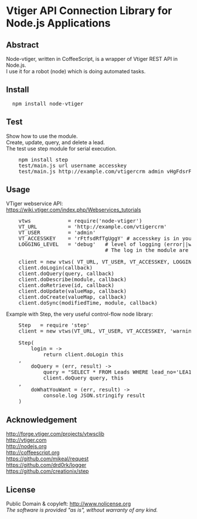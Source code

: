 # Vtiger API Connection Library for Node.js Applications

## Abstract

Node-vtiger, written in CoffeeScript, is a wrapper of Vtiger REST API in Node.js.<br />
I use it for a robot (node) which is doing automated tasks.

## Install

<pre>
  npm install node-vtiger
</pre>


## Test

Show how to use the module.<br />
Create, update, query, and delete a lead.<br />
The test use step module for serial execution.<br />

<pre>
    npm install step
    test/main.js url username accesskey
    test/main.js http://example.com/vtigercrm admin vHgFdsrFrdRdfR
</pre>

## Usage

VTiger webservice API: https://wiki.vtiger.com/index.php/Webservices_tutorials<br />

<pre>
    vtws            = require('node-vtiger')
    VT_URL          = 'http://example.com/vtigercrm'
    VT_USER         = 'admin'
    VT_ACCESSKEY    = 'rFtfsdRfTgUggY' # accesskey is in your vtiger user preferences
    LOGGING_LEVEL   = 'debug'   # level of logging (error||warning||info||debug||trace)
                                # The log in the module are at the level trace

    client = new vtws( VT_URL, VT_USER, VT_ACCESSKEY, LOGGING_LEVEL )
    client.doLogin(callback)
    client.doQuery(query, callback)
    client.doDescribe(module, callback)
    client.doRetrieve(id, callback)
    client.doUpdate(valueMap, callback)
    client.doCreate(valueMap, callback)
    client.doSync(modifiedTime, module, callback)
</pre>

Example with Step, the very useful control-flow node library:<br />
<pre>
    Step   = require 'step'
    client = new vtws(VT_URL, VT_USER, VT_ACCESSKEY, 'warning')

    Step(
        login = ->
            return client.doLogin this
    ,
        doQuery = (err, result) ->
            query = "SELECT * FROM Leads WHERE lead_no='LEA12345'"
            client.doQuery query, this
    ,
        doWhatYouWant = (err, result) ->
            console.log JSON.stringify result
    )
</pre>

## Acknowledgement

http://forge.vtiger.com/projects/vtwsclib <br />
http://vtiger.com <br />
http://nodejs.org <br />
http://coffeescript.org <br />
https://github.com/mikeal/request <br />
https://github.com/drd0rk/logger <br />
https://github.com/creationix/step <br />

## License

Public Domain & copyleft: http://www.nolicense.org<br />
<i>The software is provided "as is", without warranty of any kind.</i>

